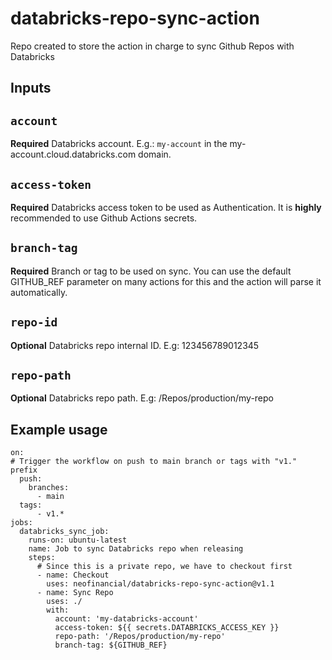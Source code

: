# databricks-repo-sync-action
Repo created to store the action in charge to sync Github Repos with Databricks

## Inputs

## `account`

**Required** Databricks account. E.g.: `my-account` in the my-account.cloud.databricks.com domain.

## `access-token`

**Required** Databricks access token to be used as Authentication. It is **highly** recommended to use Github Actions secrets.

## `branch-tag`

**Required** Branch or tag to be used on sync. You can use the default GITHUB_REF parameter on many actions for this and the action will parse it automatically.

## `repo-id`

**Optional** Databricks repo internal ID. E.g: 123456789012345

## `repo-path`

**Optional** Databricks repo path. E.g: /Repos/production/my-repo

## Example usage

```
on:
# Trigger the workflow on push to main branch or tags with "v1." prefix
  push:
    branches:
      - main
  tags:
      - v1.*
jobs:
  databricks_sync_job:
    runs-on: ubuntu-latest
    name: Job to sync Databricks repo when releasing
    steps:
      # Since this is a private repo, we have to checkout first
      - name: Checkout
        uses: neofinancial/databricks-repo-sync-action@v1.1
      - name: Sync Repo
        uses: ./
        with:
          account: 'my-databricks-account'
          access-token: ${{ secrets.DATABRICKS_ACCESS_KEY }}
          repo-path: '/Repos/production/my-repo'
          branch-tag: ${GITHUB_REF}
```